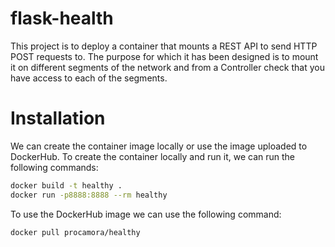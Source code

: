 # flask-health


This project is to deploy a container that mounts a REST API to send HTTP POST requests to. The purpose for which it has been designed is to mount it on different segments of the network and from a Controller check that you have access to each of the segments.


# Installation


We can create the container image locally or use the image uploaded to DockerHub. To create the container locally and run it, we can run the following commands:
```bash
docker build -t healthy .
docker run -p8888:8888 --rm healthy
```

To use the DockerHub image we can use the following command:

```bash
docker pull procamora/healthy
```
